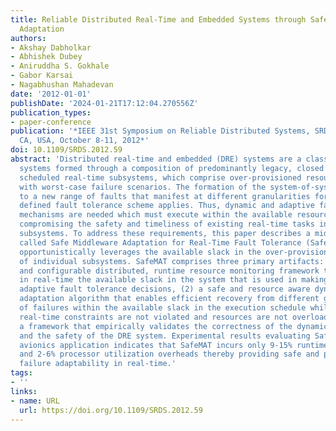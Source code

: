 ```yaml
---
title: Reliable Distributed Real-Time and Embedded Systems through Safe Middleware
  Adaptation
authors:
- Akshay Dabholkar
- Abhishek Dubey
- Aniruddha S. Gokhale
- Gabor Karsai
- Nagabhushan Mahadevan
date: '2012-01-01'
publishDate: '2024-01-21T17:12:04.270556Z'
publication_types:
- paper-conference
publication: '*IEEE 31st Symposium on Reliable Distributed Systems, SRDS 2012, Irvine,
  CA, USA, October 8-11, 2012*'
doi: 10.1109/SRDS.2012.59
abstract: 'Distributed real-time and embedded (DRE) systems are a class of real-time
  systems formed through a composition of predominantly legacy, closed and statically
  scheduled real-time subsystems, which comprise over-provisioned resources to deal
  with worst-case failure scenarios. The formation of the system-of-systems leads
  to a new range of faults that manifest at different granularities for which no statically
  defined fault tolerance scheme applies. Thus, dynamic and adaptive fault tolerance
  mechanisms are needed which must execute within the available resources without
  compromising the safety and timeliness of existing real-time tasks in the individual
  subsystems. To address these requirements, this paper describes a middleware solution
  called Safe Middleware Adaptation for Real-Time Fault Tolerance (SafeMAT), which
  opportunistically leverages the available slack in the over-provisioned resources
  of individual subsystems. SafeMAT comprises three primary artifacts: (1) a flexible
  and configurable distributed, runtime resource monitoring framework that can pinpoint
  in real-time the available slack in the system that is used in making dynamic and
  adaptive fault tolerance decisions, (2) a safe and resource aware dynamic failure
  adaptation algorithm that enables efficient recovery from different granularities
  of failures within the available slack in the execution schedule while ensuring
  real-time constraints are not violated and resources are not overloaded, and (3)
  a framework that empirically validates the correctness of the dynamic mechanisms
  and the safety of the DRE system. Experimental results evaluating SafeMAT on an
  avionics application indicates that SafeMAT incurs only 9-15% runtime fail over
  and 2-6% processor utilization overheads thereby providing safe and predictable
  failure adaptability in real-time.'
tags:
- ''
links:
- name: URL
  url: https://doi.org/10.1109/SRDS.2012.59
---
```

